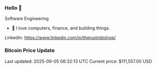 ### Hello 🤙  

Software Engineering

- 🔭 I love computers, finance, and building things.
  
LinkedIn: https://www.linkedin.com/in/thejustinbishop/  

































































































































































































































































































































































































































































































































































































































































































































































































































































































































































































































































### Bitcoin Price Update
Last updated: 2025-09-05 06:32:13 UTC
Current price: $111,557.00 USD
